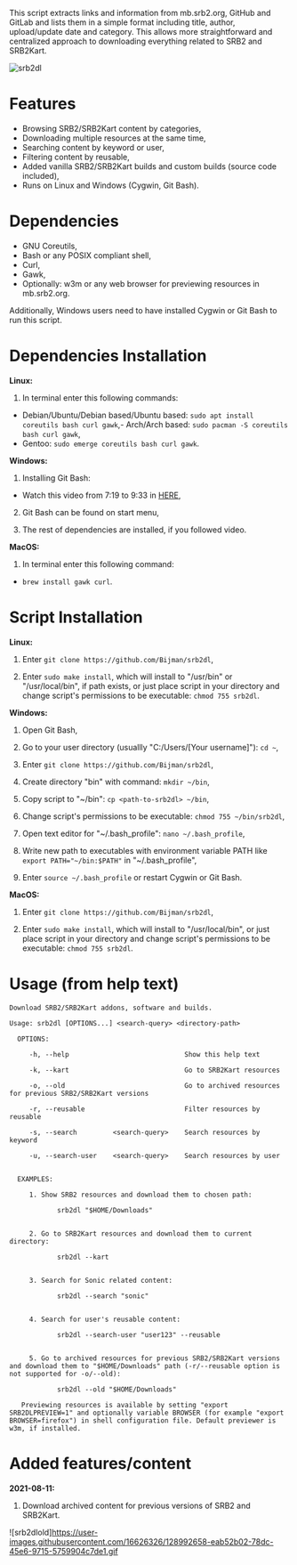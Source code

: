 This script extracts links and information from mb.srb2.org, GitHub and GitLab and lists them in a simple format including title, author, upload/update date and category. This allows more straightforward and centralized approach to downloading everything related to SRB2 and SRB2Kart.

![srb2dl](https://user-images.githubusercontent.com/16626326/114288816-a7607d80-9a72-11eb-8509-a62fa1829405.gif)

# Features
- Browsing SRB2/SRB2Kart content by categories,
- Downloading multiple resources at the same time,
- Searching content by keyword or user,
- Filtering content by reusable,
- Added vanilla SRB2/SRB2Kart builds and custom builds (source code included),
- Runs on Linux and Windows (Cygwin, Git Bash).


# Dependencies
- GNU Coreutils,
- Bash or any POSIX compliant shell,
- Curl,
- Gawk,
- Optionally: w3m or any web browser for previewing resources in mb.srb2.org.

Additionally, Windows users need to have installed Cygwin or Git Bash to run this script.


# Dependencies Installation
**Linux:**
1. In terminal enter this following commands:
- Debian/Ubuntu/Debian based/Ubuntu based: `sudo apt install coreutils bash curl gawk`,- Arch/Arch based: `sudo pacman -S coreutils bash curl gawk`,
- Gentoo: `sudo emerge coreutils bash curl gawk`.

**Windows:**
1. Installing Git Bash:
- Watch this video from 7:19 to 9:33 in [HERE](https://youtu.be/SWYqp7iY_Tc?t=439),

2. Git Bash can be found on start menu,

3. The rest of dependencies are installed, if you followed video.

**MacOS:**
1. In terminal enter this following command:
- `brew install gawk curl`.

# Script Installation
**Linux:**
1. Enter `git clone https://github.com/Bijman/srb2dl`,

2. Enter `sudo make install`, which will install to "/usr/bin" or "/usr/local/bin", if path exists, or just place script in your directory and change script's permissions to be executable: `chmod 755 srb2dl`.

**Windows:**
1. Open Git Bash,

2. Go to your user directory (usuallly "C:/Users/[Your username]"): `cd ~`,

3. Enter `git clone https://github.com/Bijman/srb2dl`,

4. Create directory "bin" with command: `mkdir ~/bin`,

5. Copy script to "~/bin": `cp <path-to-srb2dl> ~/bin`,

6. Change script's permissions to be executable: `chmod 755 ~/bin/srb2dl`,

7. Open text editor for "~/.bash_profile": `nano ~/.bash_profile`,

8. Write new path to executables with environment variable PATH like `export PATH="~/bin:$PATH"` in "~/.bash_profile",

9. Enter `source ~/.bash_profile` or restart Cygwin or Git Bash.

**MacOS:**
1. Enter `git clone https://github.com/Bijman/srb2dl`,

2. Enter `sudo make install`, which will install to "/usr/local/bin", or just place script in your directory and change script's permissions to be executable: `chmod 755 srb2dl`.


# Usage (from help text)
```
Download SRB2/SRB2Kart addons, software and builds.

Usage: srb2dl [OPTIONS...] <search-query> <directory-path>

  OPTIONS:

     -h, --help                             Show this help text

     -k, --kart                             Go to SRB2Kart resources

     -o, --old                              Go to archived resources for previous SRB2/SRB2Kart versions

     -r, --reusable                         Filter resources by reusable

     -s, --search         <search-query>    Search resources by keyword

     -u, --search-user    <search-query>    Search resources by user


  EXAMPLES:

     1. Show SRB2 resources and download them to chosen path:

            srb2dl "$HOME/Downloads"


     2. Go to SRB2Kart resources and download them to current directory:

            srb2dl --kart


     3. Search for Sonic related content:

            srb2dl --search "sonic"


     4. Search for user's reusable content:

            srb2dl --search-user "user123" --reusable


     5. Go to archived resources for previous SRB2/SRB2Kart versions and download them to "$HOME/Downloads" path (-r/--reusable option is not supported for -o/--old):

            srb2dl --old "$HOME/Downloads"

   Previewing resources is available by setting "export SRB2DLPREVIEW=1" and optionally variable BROWSER (for example "export BROWSER=firefox") in shell configuration file. Default previewer is w3m, if installed.
```

# Added features/content

**2021-08-11:**
1. Download archived content for previous versions of SRB2 and SRB2Kart.

![srb2dlold]https://user-images.githubusercontent.com/16626326/128992658-eab52b02-78dc-45e6-9715-5759904c7de1.gif
